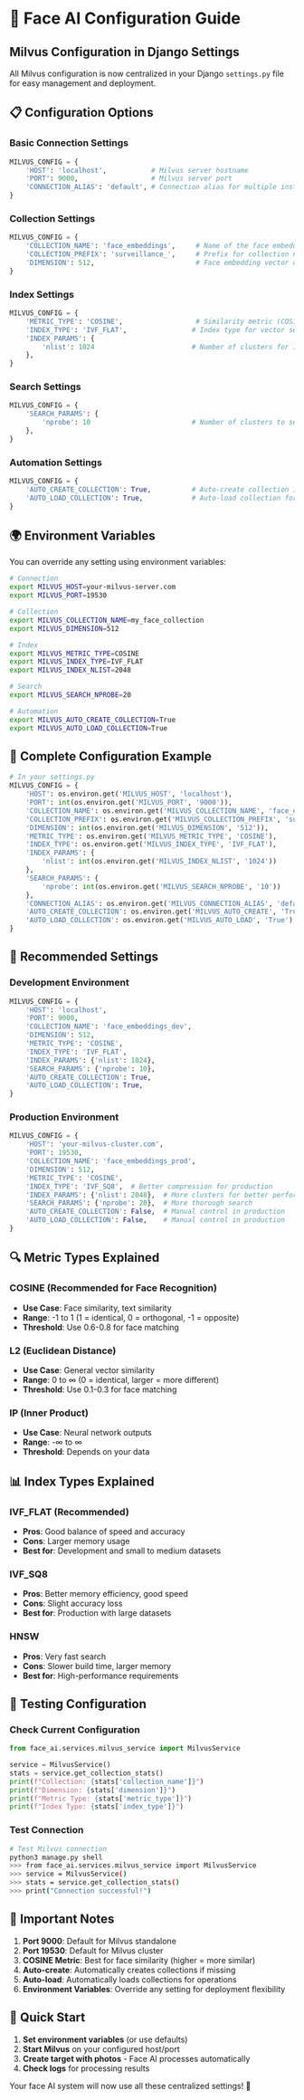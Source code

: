# 🔧 Face AI Configuration Guide

## **Milvus Configuration in Django Settings**

All Milvus configuration is now centralized in your Django `settings.py` file for easy management and deployment.

## 📋 **Configuration Options**

### **Basic Connection Settings**
```python
MILVUS_CONFIG = {
    'HOST': 'localhost',           # Milvus server hostname
    'PORT': 9000,                  # Milvus server port
    'CONNECTION_ALIAS': 'default', # Connection alias for multiple instances
}
```

### **Collection Settings**
```python
MILVUS_CONFIG = {
    'COLLECTION_NAME': 'face_embeddings',     # Name of the face embeddings collection
    'COLLECTION_PREFIX': 'surveillance_',     # Prefix for collection names
    'DIMENSION': 512,                         # Face embedding vector dimension
}
```

### **Index Settings**
```python
MILVUS_CONFIG = {
    'METRIC_TYPE': 'COSINE',                  # Similarity metric (COSINE, L2, IP)
    'INDEX_TYPE': 'IVF_FLAT',                # Index type for vector search
    'INDEX_PARAMS': {
        'nlist': 1024                        # Number of clusters for IVF index
    },
}
```

### **Search Settings**
```python
MILVUS_CONFIG = {
    'SEARCH_PARAMS': {
        'nprobe': 10                         # Number of clusters to search
    },
}
```

### **Automation Settings**
```python
MILVUS_CONFIG = {
    'AUTO_CREATE_COLLECTION': True,          # Auto-create collection if missing
    'AUTO_LOAD_COLLECTION': True,            # Auto-load collection for operations
}
```

## 🌍 **Environment Variables**

You can override any setting using environment variables:

```bash
# Connection
export MILVUS_HOST=your-milvus-server.com
export MILVUS_PORT=19530

# Collection
export MILVUS_COLLECTION_NAME=my_face_collection
export MILVUS_DIMENSION=512

# Index
export MILVUS_METRIC_TYPE=COSINE
export MILVUS_INDEX_TYPE=IVF_FLAT
export MILVUS_INDEX_NLIST=2048

# Search
export MILVUS_SEARCH_NPROBE=20

# Automation
export MILVUS_AUTO_CREATE_COLLECTION=True
export MILVUS_AUTO_LOAD_COLLECTION=True
```

## 📁 **Complete Configuration Example**

```python
# In your settings.py
MILVUS_CONFIG = {
    'HOST': os.environ.get('MILVUS_HOST', 'localhost'),
    'PORT': int(os.environ.get('MILVUS_PORT', '9000')),
    'COLLECTION_NAME': os.environ.get('MILVUS_COLLECTION_NAME', 'face_embeddings'),
    'COLLECTION_PREFIX': os.environ.get('MILVUS_COLLECTION_PREFIX', 'surveillance_'),
    'DIMENSION': int(os.environ.get('MILVUS_DIMENSION', '512')),
    'METRIC_TYPE': os.environ.get('MILVUS_METRIC_TYPE', 'COSINE'),
    'INDEX_TYPE': os.environ.get('MILVUS_INDEX_TYPE', 'IVF_FLAT'),
    'INDEX_PARAMS': {
        'nlist': int(os.environ.get('MILVUS_INDEX_NLIST', '1024'))
    },
    'SEARCH_PARAMS': {
        'nprobe': int(os.environ.get('MILVUS_SEARCH_NPROBE', '10'))
    },
    'CONNECTION_ALIAS': os.environ.get('MILVUS_CONNECTION_ALIAS', 'default'),
    'AUTO_CREATE_COLLECTION': os.environ.get('MILVUS_AUTO_CREATE', 'True').lower() == 'true',
    'AUTO_LOAD_COLLECTION': os.environ.get('MILVUS_AUTO_LOAD', 'True').lower() == 'true',
}
```

## 🚀 **Recommended Settings**

### **Development Environment**
```python
MILVUS_CONFIG = {
    'HOST': 'localhost',
    'PORT': 9000,
    'COLLECTION_NAME': 'face_embeddings_dev',
    'DIMENSION': 512,
    'METRIC_TYPE': 'COSINE',
    'INDEX_TYPE': 'IVF_FLAT',
    'INDEX_PARAMS': {'nlist': 1024},
    'SEARCH_PARAMS': {'nprobe': 10},
    'AUTO_CREATE_COLLECTION': True,
    'AUTO_LOAD_COLLECTION': True,
}
```

### **Production Environment**
```python
MILVUS_CONFIG = {
    'HOST': 'your-milvus-cluster.com',
    'PORT': 19530,
    'COLLECTION_NAME': 'face_embeddings_prod',
    'DIMENSION': 512,
    'METRIC_TYPE': 'COSINE',
    'INDEX_TYPE': 'IVF_SQ8',  # Better compression for production
    'INDEX_PARAMS': {'nlist': 2048},  # More clusters for better performance
    'SEARCH_PARAMS': {'nprobe': 20},  # More thorough search
    'AUTO_CREATE_COLLECTION': False,  # Manual control in production
    'AUTO_LOAD_COLLECTION': False,    # Manual control in production
}
```

## 🔍 **Metric Types Explained**

### **COSINE (Recommended for Face Recognition)**
- **Use Case**: Face similarity, text similarity
- **Range**: -1 to 1 (1 = identical, 0 = orthogonal, -1 = opposite)
- **Threshold**: Use 0.6-0.8 for face matching

### **L2 (Euclidean Distance)**
- **Use Case**: General vector similarity
- **Range**: 0 to ∞ (0 = identical, larger = more different)
- **Threshold**: Use 0.1-0.3 for face matching

### **IP (Inner Product)**
- **Use Case**: Neural network outputs
- **Range**: -∞ to ∞
- **Threshold**: Depends on your data

## 📊 **Index Types Explained**

### **IVF_FLAT (Recommended)**
- **Pros**: Good balance of speed and accuracy
- **Cons**: Larger memory usage
- **Best for**: Development and small to medium datasets

### **IVF_SQ8**
- **Pros**: Better memory efficiency, good speed
- **Cons**: Slight accuracy loss
- **Best for**: Production with large datasets

### **HNSW**
- **Pros**: Very fast search
- **Cons**: Slower build time, larger memory
- **Best for**: High-performance requirements

## 🧪 **Testing Configuration**

### **Check Current Configuration**
```python
from face_ai.services.milvus_service import MilvusService

service = MilvusService()
stats = service.get_collection_stats()
print(f"Collection: {stats['collection_name']}")
print(f"Dimension: {stats['dimension']}")
print(f"Metric Type: {stats['metric_type']}")
print(f"Index Type: {stats['index_type']}")
```

### **Test Connection**
```bash
# Test Milvus connection
python3 manage.py shell
>>> from face_ai.services.milvus_service import MilvusService
>>> service = MilvusService()
>>> stats = service.get_collection_stats()
>>> print("Connection successful!")
```

## 🚨 **Important Notes**

1. **Port 9000**: Default for Milvus standalone
2. **Port 19530**: Default for Milvus cluster
3. **COSINE Metric**: Best for face similarity (higher = more similar)
4. **Auto-create**: Automatically creates collections if missing
5. **Auto-load**: Automatically loads collections for operations
6. **Environment Variables**: Override any setting for deployment flexibility

## 🎯 **Quick Start**

1. **Set environment variables** (or use defaults)
2. **Start Milvus** on your configured host/port
3. **Create target with photos** - Face AI processes automatically
4. **Check logs** for processing results

Your face AI system will now use all these centralized settings! 🚀
